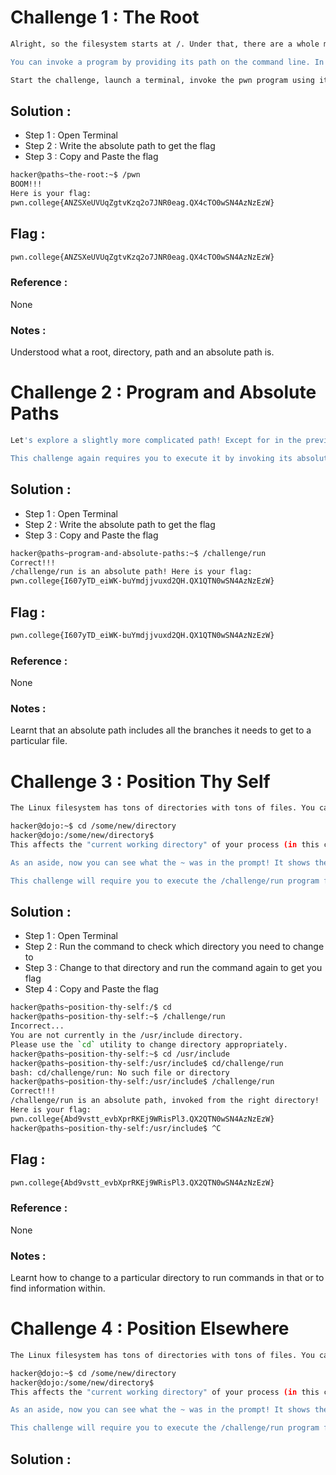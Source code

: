 # Challenge 1 : The Root
```sh
Alright, so the filesystem starts at /. Under that, there are a whole mess of other directories, configuration files, programs, and, most importantly, flags. In this level, we've added a program right in /, called pwn, that will give you the flag. All you need to do for this level is to invoke this program!

You can invoke a program by providing its path on the command line. In this case, you'll be giving the exact path, starting from /, so the path would be /pwn. This style of path, one that starts with the root directory, is referred to as an "absolute path".

Start the challenge, launch a terminal, invoke the pwn program using its absolute path, and Capture that Flag! Good luck!
```

## Solution :
- Step 1 : Open Terminal
- Step 2 : Write the absolute path to get the flag
- Step 3 : Copy and Paste the flag
```sh
hacker@paths~the-root:~$ /pwn
BOOM!!!
Here is your flag:
pwn.college{ANZSXeUVUqZgtvKzq2o7JNR0eag.QX4cTO0wSN4AzNzEzW}
```

## Flag : 
```sh
pwn.college{ANZSXeUVUqZgtvKzq2o7JNR0eag.QX4cTO0wSN4AzNzEzW}
```

### Reference :
None

### Notes :
Understood what a root, directory, path and an absolute path is.


# Challenge 2 : Program and Absolute Paths
```sh
Let's explore a slightly more complicated path! Except for in the previous level, challenges in pwn.college are in the challenge directory and the challenge directory is, in turn, right in the root directory (/). The path to the challenge directory is, thus, /challenge. The name of the challenge program in this level is run, and it lives in the /challenge directory. Thus, the path to the run challenge program is /challenge/run.

This challenge again requires you to execute it by invoking its absolute path. You'll want to execute the run file that is in the challenge directory that is, in turn, in the / directory. If you invoke the challenge correctly, it will give you the flag. Good luck!
```

## Solution : 
- Step 1 : Open Terminal
- Step 2 : Write the absolute path to get the flag
- Step 3 : Copy and Paste the flag
```sh
hacker@paths~program-and-absolute-paths:~$ /challenge/run
Correct!!!
/challenge/run is an absolute path! Here is your flag:
pwn.college{I607yTD_eiWK-buYmdjjvuxd2QH.QX1QTN0wSN4AzNzEzW}
```

## Flag : 
```sh
pwn.college{I607yTD_eiWK-buYmdjjvuxd2QH.QX1QTN0wSN4AzNzEzW}
```

### Reference : 
None

### Notes : 
Learnt that an absolute path includes all the branches it needs to get to a particular file.


# Challenge 3 : Position Thy Self
```sh
The Linux filesystem has tons of directories with tons of files. You can navigate around directories by using the cd (change directory) command and passing a path to it as an argument, as so:

hacker@dojo:~$ cd /some/new/directory
hacker@dojo:/some/new/directory$
This affects the "current working directory" of your process (in this case, the bash shell). Each process has a directory in which it's currently hanging out. The reasons for this will become clear later in the module.

As an aside, now you can see what the ~ was in the prompt! It shows the current path that your shell is located at.

This challenge will require you to execute the /challenge/run program from a specific path (which it will tell you). You'll need to cd to that directory before rerunning the challenge program. Good luck!
```

## Solution : 
- Step 1 : Open Terminal
- Step 2 : Run the command to check which directory you need to change to 
- Step 3 : Change to that directory and run the command again to get you flag
- Step 4 : Copy and Paste the flag
```sh
hacker@paths~position-thy-self:/$ cd
hacker@paths~position-thy-self:~$ /challenge/run
Incorrect...
You are not currently in the /usr/include directory.
Please use the `cd` utility to change directory appropriately.
hacker@paths~position-thy-self:~$ cd /usr/include
hacker@paths~position-thy-self:/usr/include$ cd/challenge/run
bash: cd/challenge/run: No such file or directory
hacker@paths~position-thy-self:/usr/include$ /challenge/run
Correct!!!
/challenge/run is an absolute path, invoked from the right directory!
Here is your flag:
pwn.college{Abd9vstt_evbXprRKEj9WRisPl3.QX2QTN0wSN4AzNzEzW}
hacker@paths~position-thy-self:/usr/include$ ^C
```

## Flag : 
```sh
pwn.college{Abd9vstt_evbXprRKEj9WRisPl3.QX2QTN0wSN4AzNzEzW}
```

### Reference : 
None

### Notes : 
Learnt how to change to a particular directory to run commands in that or to find information within.


# Challenge 4 : Position Elsewhere
```sh
The Linux filesystem has tons of directories with tons of files. You can navigate around directories by using the cd (change directory) command and passing a path to it as an argument, as so:

hacker@dojo:~$ cd /some/new/directory
hacker@dojo:/some/new/directory$
This affects the "current working directory" of your process (in this case, the bash shell). Each process has a directory in which it's currently hanging out. The reasons for this will become clear later in the module.

As an aside, now you can see what the ~ was in the prompt! It shows the current path that your shell is located at.

This challenge will require you to execute the /challenge/run program from a specific path (which it will tell you). You'll need to cd to that directory before rerunning the challenge program. Good luck!
```

## Solution : 
